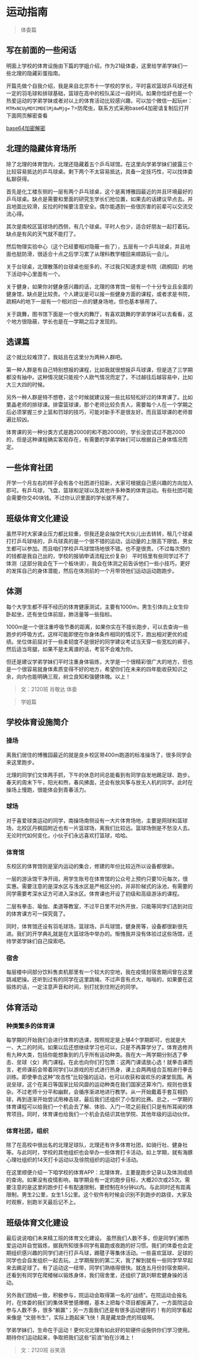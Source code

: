 # 运动指南

> 体委篇

## 写在前面的一些闲话
明面上学校的体育设施由下篇的学姐介绍，作为21级体委，这里给学弟学妹们一些北理的隐藏彩蛋指南。

开篇先做个自我介绍，我是来自北京市十一学校的学长，平时喜欢篮球乒乓球还有一定的羽毛球和排球基础，篮球在高中的校队呆过一段时间。如果你恰好也是一个热爱运动的学弟学妹或者对以上的体育活动比较感兴趣，可以加个微信一起玩er：`MTMxNCUyMDY2MDElMjAwMjg=`
?>防爬虫，联系方式采用base64加密请复制后打开下面网页解密查看

[base64加密解密](https://base64.supfree.net/)

## 北理的隐藏体育场所
除了北理的体育馆内，北理还隐藏着五个乒乓球馆。在这里向学弟学妹们披露三个比较容易抵达的乒乓球桌。剩下两个不太容易抵达，具备一定技巧性，可以找体委私聊获得。

首先是化工楼东侧的一层有两个乒乓球桌，这个是离博雅园最近的并且环境最好的乒乓球桌。缺点是需要和里面的研究生学长们抢位置，如果去的话建议早点去。并且地面比较滑，反拉的时候要注意安全。偶尔能遇到一些很厉害的前辈可以交流交流心得。

其次是南校区篮球场的西侧，有几个球桌。平时人也少，适合好朋友一起打着玩。缺点是有风的天气就不能打了。

然后物理实验中心（这个已经要相对隐蔽一些了），五层有一个乒乓球桌，并且地面也挺防滑，很适合十点之后学习累了从理科教学楼回来顺路玩一会儿。

关于台球桌，北理散落的台球桌也挺多的，不过我只知道求是书院（疏桐园）的地下活动中心里面有一个。

关于健身，如果你对健身感兴趣的话，北理的体育馆一层有一个十分专业且全面的健身馆，缺点是比较贵。个人建议是可以报一些健身方面的课程，或者求是书院，疏桐A的地下一层有一个相对旧一点的健身场地，但也基本够用了。

关于跳舞，图书馆下面是一个很大的舞厅，有喜欢跳舞的学弟学妹可以去看看，这个地方很隐蔽，学长也是在一学期之后才发现的。

## 选课篇
这个就比较难顶了，我姑且在这里分为两种人群吧。

第一种人群是有自己特别想报的课程，比如我就很想报乒乓球课，但是选了三学期都没有抽中。这种情况就只能视个人欧气情况而定了，不过越往后越容易中，比如大三大四的时候。

另外一种人群是特不想卷，这个时候就建议报一些比较轻松好过的体育课了。比如栗晶老师的排球课。排雷篮球课，那个老师比较负责人，需要每个人在一个学期之后必须掌握三步上篮和罚球的技巧，可能对新手不是很友好。而且篮球课的老师普遍比较凶。

体育课的另一种分类方式是跑2000的和不跑2000的，学长没尝试过不跑2000的，但是这种课程确实客观存在，有需要的学弟学妹们可以根据自己身体情况而定。

## 一些体育社团
开学一个月左右的样子会有各个社团进行招新，大家可根据自己感兴趣的方向加入即可。有乒乓球，飞盘，篮球和足球以及其他许多种类的体育运动。有些社团可能会需要你交40块钱。不过你认识里面的学长就不用了。

## 班级体育文化建设
虽然平时大家课业压力都比较重，但我还是会抽空代大伙儿出去转转，租几个球桌打打乒乓球啥的，乒乓球真的是一个很不错的运动，运动量的上限高下限低，男女生都可以参加。而且咱们学校乒乓球馆场地很不错。也不是很贵。（不过每次预约的钱都是我自己出的，学校的报销申请流程比价复杂）
平时班里有些同学过不了体测（这部分我会在下一个板块讲），我会在体测之前告诉他们一些小技巧，更好的发挥自己的身体潜能，然后在体测前的一个月带领他们运动运动跑跑步。

## 体测
每个大学生都不得不经历的体育健康测试，主要有1000m，男生引体向上女生仰卧起坐，还有坐位体前屈，肺活量等一些指标。

1000m是一个很注重呼吸节奏的距离，如果你实在不擅长跑步，可以去查询一些跑步的呼吸方式，这样可能即使在你身体条件相同的情况下，跑出相对更优的成绩。坐位体前屈对于一些柔韧度不是很好的同学建议考试当天穿一些宽松的裤子，然后适当弯腿，如果不是太离谱的话，考官不会难为你。

但还是建议学弟学妹们平时注重身体锻炼，大学是一个很精彩很广大的地方，但也是一个很容易就身体素质变得不好的地方，希望你们在未来的四年能收获知识之余，向内也能明确三观，树立良知和强健体魄。以上！


> 文：2120班 肖敬达 体委



> 学姐篇


## 学校体育设施简介
### 操场
离我们居住的博雅园最近的就是良乡校区带400m跑道的标准操场了，很多同学会来这里跑步。

北理的同学们文体两手抓，下午的休息时间总能看到有同学自发地踢足球、跑步。春天的周末下午，阳光和煦，春风拂面，还会有放风筝与放无人机的同学。此时在操场上慢跑，很能体会到青春活力。
### 球场
对于喜爱球类运动的同学，南操场南侧设有一大片体育场地，主要是网球和篮球场，北校区丹枫园附近也有一片篮球场，离我们比较远。篮球场倒是不愁没人去。无论时代如何变化，小伙子们永远喜欢打篮球，哈哈。
### 体育馆
东校区的体育馆则是室内运动的集合，修建的年份比较近所以设备都很新。

一层的游泳馆干净开阔，用学生账号在体育馆的公众号上预约只要10元每次，很实惠。需要注意的是深水区与浅水区是严格区分的，并非阶梯式的泳池，有需要的同学需要考深水证方可进入深水区。体育课也开设了初级和高级游泳的课程。

二层有拳击、瑜伽、柔道等教室，不过平日里不对外开放，只能等同学们选到对应的体育课方可一探究竟了。

同时，体育馆还设有羽毛球场，篮球场，乒乓球馆，健身房等，设备都很新很先进。我们的开学典礼就是在大篮球场中举办的。惭愧我并没有体验过这些场馆，还待学弟学妹们自己探索吧。
### 宿舍
每层楼中间部分饮料售卖机那里有一个较大的空地，我在疫情封宿舍期间曾在这里跳减肥操。还听到过有的同学在这里跳绳，不过声音有点大，嗡嗡的，如果要在这锻炼的话，一定注意声音和时间，别打扰到住附近的同学。

## 体育活动
### 种类繁多的体育课
每学期的开始我们会进行体育的选课，按照规定是上够4个学期即可，也就是大一、大二的时间。如果以后还想继续学习也可以，只是不再算学分了。体育选修共有九种大类，包括你能想象到的几乎所有运动种类。我在大一两学期分别选了拳击、垒球（女）两门课程。在此也向你们打包票：这两门课请放心选！就拳击课而言，老师课前会带着同学们以游戏的形式进行热身，课上会两两组合互相进行拳击训练。即使拳击这种“攻击性”比较强的运动，也可以收获和谐欢乐的课堂氛围。再说垒球，这个在美日等国家比较风靡的运动种类在我们国家还算冷门，规则也很复杂。不过老师十分平和幽默，会循序渐进地进行教学。从一开始戴着手套互相扔球，再到逐渐开始尝试用棒击球，最后我们还组织了小型的比赛。总之，一学期的体育课程可以给我们一个机会去了解、体验、入门一项之前我们只是有所耳闻的体育项目。同时，体育课也给我们一个机会去结识其他学院、其他年级的运动伙伴。
### 体育社团，组织
除了在高校中很出名的北理足球队，北理还有许多体育社团，如骑行社、健身社等。与此同时，学校的其他组织也会举办一些体育打卡活动。如上学期，就有海豚心理社组织的14天打卡运动以及徐院组织的运动打卡活动。

在这里顺便介绍一下咱学校的体育APP：北理体育。主要是跑步记录以及体测成绩的查询。如果没有疫情影响，每学期会有一定的跑步目标，大概20次或25次。需要注意的是这里的跑步打卡有配速限制，要控制在8分钟以内。与此同时还有距离限制，男生2公里，女生1.5公里。这个软件有时候会识别不到跑步的路径，大家及时观察，别跑半天最后记不上。

## 班级体育文化建设
最后说说咱们未来精工班的体育文化建设。
虽然我们人数不多，但是同学们都热爱运动并自觉锻炼，据我所知很多同学有晨跑或夜跑的好习惯。我们的体委也会定期组织感兴趣的同学们进行打乒乓球，踢毽子等集体活动。一些喜欢篮球、足球的同学也会自发组织一起去玩。上学期报到的第二天，我了解到就有一些同学早早起来去踢足球了。有了运动这一纽带，同学们熟络得很快。就连五月份封宿舍期间，还看到有同学在爬楼梯以锻炼身体，我们宿舍里，还组织了跳刘畊宏健身操的活动。

另外我们团结一致，积极参与，院运动会取得第一名的“战绩”。在院运动会报名时，在体委的我们的集体荣誉感爆棚，基本上把每个项目都报满了。一方面院运会参与人数不多，很多“躺赢”；另一方面我们还是有很多运动健将的！有的同学看起来像是 “文弱书生”，实际上跑起来飞快！真是藏龙卧虎的班级啊。

学弟学妹们，生命在于运动！更何况北理有如此好的软硬件设施供你们学习使用。期待你们运动起来，争取把我们这些“前浪”拍在沙滩上！

> 文：2120班 谷笑涵
